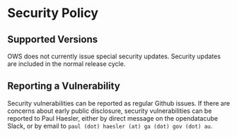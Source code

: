 # Security Policy

## Supported Versions

OWS does not currently issue special security updates.  Security updates are
included in the normal release cycle.

## Reporting a Vulnerability

Security vulnerabilities can be reported as regular Github issues. If there
are concerns about early public disclosure, security vulnerabilities can be
reported to Paul Haesler, either by direct message on the opendatacube Slack, or
by email to `paul (dot) haesler (at) ga (dot) gov (dot) au`.
